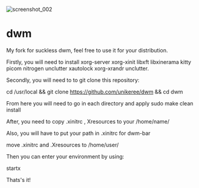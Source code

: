 ![screenshot_002](https://github.com/keree21/dwm/assets/102629278/767b364e-925a-4f88-be3d-306b92ba849f)

# dwm

My fork for suckless dwm, feel free to use it for your distribution.

Firstly, you will need to install xorg-server xorg-xinit libxft libxinerama kitty picom nitrogen unclutter xautolock xorg-xrandr unclutter.

Secondly, you will need to to git clone this repository:

cd /usr/local && git clone https://github.com/unikeree/dwm && cd dwm

From here you will need to go in each directory and apply sudo make clean install

After, you need to copy .xinitrc , Xresources to your /home/name/

Also, you will have to put your path in .xinitrc for dwm-bar 

move .xinitrc and .Xresources to /home/user/

Then you can enter your environment by using:

startx

Thats's it!

